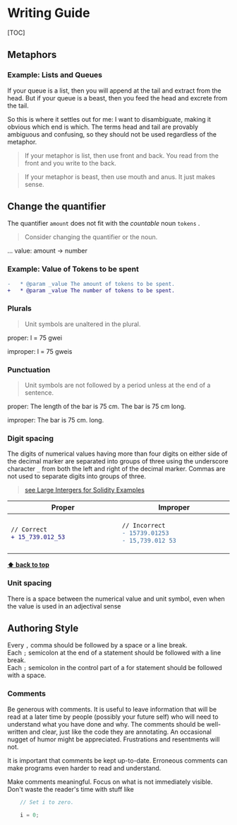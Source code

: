 # Writing Guide

[TOC]

## Metaphors

### Example: Lists and Queues

If your queue is a list, then you will append at the tail and extract from the head. But if your queue is a beast, then you feed the head and excrete from the tail.


So this is where it settles out for me: I want to disambiguate, making it obvious which end is which. The terms head and tail are provably ambiguous and confusing, so they should not be used regardless of the metaphor.

> If your metaphor is list, then use front and back. You read from the front and you write to the back.

> If your metaphor is beast, then use mouth and anus. It just makes sense.



## Change the quantifier

The quantifier  `amount` does not fit with the *countable* noun `tokens` . 

> Consider changing the quantifier or the noun.


… value: amount → number

### Example: Value of Tokens to be spent

```diff
-   * @param _value The amount of tokens to be spent.
+   * @param _value The number of tokens to be spent.
```


### Plurals	

> Unit symbols are unaltered in the plural.

proper:
l = 75 gwei

improper:
l = 75 gweis

### Punctuation	

> Unit symbols are not followed by a period unless at the end of a sentence.

proper:
The length of the bar is 75 cm.
The bar is 75 cm long.

improper:
The bar is 75 cm. long.


### Digit spacing	

The digits of numerical values having more than four digits on either side of the decimal marker are separated into groups of three using the underscore character `_` from both the left and right of the decimal marker. Commas are not used to separate digits into groups of three.

> [see Large Intergers for Solidity Examples](https://github.com/sambacha/dappspec/blob/master/solidity/src/style-guide.md#large-integers)

<table width="700"><thead><tr><th
>Proper</th><th
>Improper</th>
</tr></thead><tbody><tr><td valign="middle" width="500">

~~~diff
// Correct
+ 15_739.012_53
~~~

 
</td><td valign="top" width="500">


~~~diff
// Incorrect
- 15739.01253
- 15,739.012 53
~~~

</td></tr></tbody></table>


**[⬆ back to top](#table-of-contents)**

### Unit spacing

There is a space between the numerical value and unit symbol, even when the value is used in an adjectival sense


## Authoring Style

     
Every ` , ` comma should be followed by a space or a line break.     
Each   ` ; ` semicolon at the end of a statement should be followed with a line break.          
Each   ` ; ` semicolon in the control part of a for statement should be followed with a space.     
 
### Comments

Be generous with comments. It is useful to leave information that will be read at a later time by people (possibly your future self) who will need to understand what you have done and why. The comments should be well-written and clear, just like the code they are annotating. An occasional nugget of humor might be appreciated. Frustrations and resentments will not.

It is important that comments be kept up-to-date. Erroneous comments can make programs even harder to read and understand.

Make comments meaningful. Focus on what is not immediately visible. Don't waste the reader's time with stuff like

```javascript
    // Set i to zero.

    i = 0;
```

